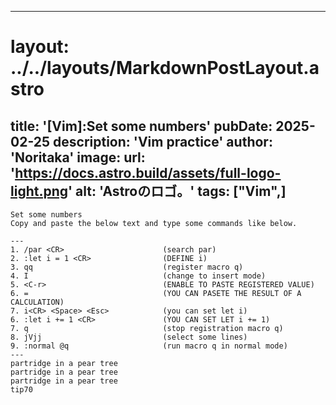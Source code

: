 
---
# layout: ../../layouts/MarkdownPostLayout.astro
title: '[Vim]:Set some numbers'
pubDate: 2025-02-25
description: 'Vim practice'
author: 'Noritaka'
image:
    url: 'https://docs.astro.build/assets/full-logo-light.png'
    alt: 'Astroのロゴ。'
tags: ["Vim",]
---

```
Set some numbers
Copy and paste the below text and type some commands like below.

---
1. /par <CR>                      (search par)
2. :let i = 1 <CR>                (DEFINE i)
3. qq                             (register macro q)
4. I                              (change to insert mode)
5. <C-r>                          (ENABLE TO PASTE REGISTERED VALUE)
6. =                              (YOU CAN PASETE THE RESULT OF A CALCULATION)
7. i<CR> <Space> <Esc>            (you can set let i)
6. :let i += 1 <CR>               (YOU CAN SET LET i += 1)
7. q                              (stop registration macro q)
8. jVjj                           (select some lines)
9. :normal @q                     (run macro q in normal mode)
---
partridge in a pear tree
partridge in a pear tree
partridge in a pear tree
tip70

